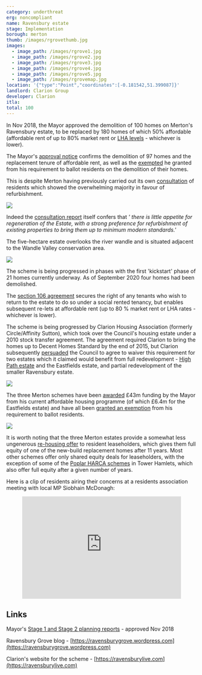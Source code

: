 ```yaml
---
category: underthreat
erg: noncompliant
name: Ravensbury estate
stage: Implementation 
borough: merton
thumb: /images/rgrovethumb.jpg
images:
  - image_path: /images/rgrove1.jpg
  - image_path: /images/rgrove2.jpg
  - image_path: /images/rgrove3.jpg
  - image_path: /images/rgrove4.jpg
  - image_path: /images/rgrove5.jpg
  - image_path: /images/rgrovemap.jpg
location: '{"type":"Point","coordinates":[-0.181542,51.399087]}'
landlord: Clarion Group
developer: Clarion
itla:
total: 100
---
```

In Nov 2018, the Mayor approved the demolition of 100 homes on Merton's Ravensbury estate, to be replaced by 180 homes of which 50% affordable (affordable rent of up to 80% market rent or [LHA levels](https://www.gov.uk/government/publications/understanding-local-housing-allowances-rates-broad-rental-market-areas) - whichever is lower).

The Mayor's [approval notice](https://www.london.gov.uk/sites/default/files/public%3A//public%3A//PAWS/media_id_437643///ravensbury_estate_report.pdf) confirms the demolition of 97 homes and the replacement tenure of affordable rent, as well as the [exempted](/approved/ballotexemptions) he granted from his requirement to ballot residents on the demolition of their homes.

This is despite Merton having previously carried out its own [consultation](/images/mertonconsultation.pdf) of residents which showed the overwhelming majority in favour of refurbishment.

<img src="/images/ravensburyconsultation.png" class="img-fluid rounded img-thumbnail">

Indeed the [consultation report](/images/mertonconsultationreport.pdf) itself confers that _' there is little appetite for regeneration of the Estate, with a strong preference for refurbishment of existing properties to bring them up to minimum modern standards.'_

The five-hectare estate overlooks the river wandle and is situated adjacent to the Wandle Valley conservation area.

<img src="/images/rgrovemap.jpg" class="img-fluid rounded img-thumbnail">

The scheme is being progressed in phases with the first 'kickstart' phase of 21 homes currently underway. As of September 2020 four homes had been demolished.

The [section 106 agreement](/images/mertons106.pdf) secures the right of any tenants who wish to return to the estate to do so under a social rented tenancy, but enables subsequent re-lets at affordable rent (up to 80 % market rent or LHA rates - whichever is lower).

The scheme is being progressed by Clarion Housing Association (formerly Circle/Affinity Sutton), which took over the Council's housing estate under a 2010 stock transfer agreement. The agreement required Clarion to bring the homes up to Decent Homes Standard by the end of 2015, but Clarion subsequently [persuaded](https://www.merton.gov.uk/assets/Documents/04_merton_report_of_consultation_stage_2_estates_local_plan.pdf) the Council to agree to waiver this requirement for two estates which it claimed would benefit from full redevelopment - [High Path estate](/estates/merton/highpath/) and the Eastfields estate, and partial redevelopment of the smaller Ravensbury estate. 

<img src="/images/mertonestates.png" class="img-fluid rounded img-thumbnail">

The three Merton schemes have been [awarded](https://planning.merton.gov.uk/MVM.DMS/Planning%20Application/1000098000/1000098159/17P1721_Clarions%20Financial%20Viability%20Appraisal%20Summary%20Report.pdf) £43m funding by the Mayor from his current affordable housing programme (of which £6.4m for the Eastfields estate) and have all been [granted an exemption](https://www.london.gov.uk/sites/default/files/12.04.19_for_website_-_list_of_exemptions.pdf) from his requirement to ballot residents.

<img src="/images/mertongrant.png" class="img-fluid rounded img-thumbnail">

It is worth noting that the three Merton estates provide a somewhat less ungenerous [re-housing offer](http://35percent.org/img/mertonoffer.pdf) to resident leaseholders, which gives them full equity of one of the new-build replacement homes after 11 years. Most other schemes offer only shared equity deals for leaseholders, with the exception of some of the [Poplar HARCA schemes](https://estatewatch.london/estates/towerhamlets/teviot/) in Tower Hamlets, which also offer full equity after a given number of years.

Here is a clip of residents airing their concerns at a residents association meeting with local MP Siobhain McDonagh:

<center>
<iframe width="420" height="270" src="https://www.youtube.com/embed/v9qqNeneFl0" frameborder="0" allow="accelerometer; autoplay; clipboard-write; encrypted-media; gyroscope; picture-in-picture" allowfullscreen></iframe>
</center>

## Links

Mayor's [Stage 1 and Stage 2 planning reports](https://www.london.gov.uk/what-we-do/planning/planning-applications-and-decisions/planning-application-search/ravensbury-estate) - approved Nov 2018

Ravensbury Grove blog - [https://ravensburygrove.wordpress.com](https://ravensburygrove.wordpress.com)

Clarion's website for the scheme - [https://ravensburylive.com](https://ravensburylive.com)


